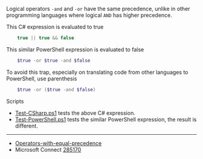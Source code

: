 
Logical operators `-and` and `-or` have the same precedence, unlike in other
programming languages where logical `AND` has higher precedence.

This C# expression is evaluated to true

```csharp
    true || true && false
```

This similar PowerShell expression is evaluated to false

```powershell
    $true -or $true -and $false
```

To avoid this trap, especially on translating code from other languages to PowerShell, use parenthesis

```powershell
    $true -or ($true -and $false)
```

Scripts

- [Test-CSharp.ps1](Test-CSharp.ps1) tests the above C# expression.
- [Test-PowerShell.ps1](Test-PowerShell.ps1) tests the similar PowerShell expression, the result is different.

---

- [Operators-with-equal-precedence](../Operators-with-equal-precedence)
- Microsoft Connect [285170](https://connect.microsoft.com/PowerShell/Feedback/Details/285170)
